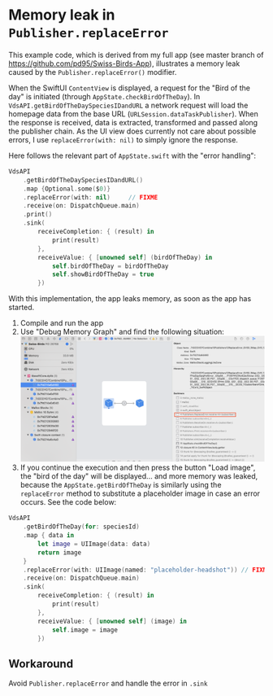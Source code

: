 #  Memory leak in `Publisher.replaceError` 

This example code, which is derived from my full app (see master branch of https://github.com/pd95/Swiss-Birds-App), illustrates a memory leak caused by the `Publisher.replaceError()` modifier.

When the SwiftUI `ContentView` is displayed, a request for the "Bird of the day" is initiated (through `AppState.checkBirdOfTheDay`). In `VdsAPI.getBirdOfTheDaySpeciesIDandURL` a network request will load the homepage data from the base URL (`URLSession.dataTaskPublisher`). When the response is received, data is extracted, transformed and passed along the publisher chain. As the UI view does currently not care about possible errors, I use `replaceError(with: nil)` to simply ignore the response.

Here follows the relevant part of `AppState.swift` with the "error handling":
```swift
VdsAPI
    .getBirdOfTheDaySpeciesIDandURL()
    .map {Optional.some($0)}
    .replaceError(with: nil)     // FIXME
    .receive(on: DispatchQueue.main)
    .print()
    .sink(
        receiveCompletion: { (result) in
            print(result)
        },
        receiveValue: { [unowned self] (birdOfTheDay) in
            self.birdOfTheDay = birdOfTheDay
            self.showBirdOfTheDay = true
        })
```
With this implementation, the app leaks memory, as soon as the app has started.

1. Compile and run the app
2. Use "Debug Memory Graph" and find the following situation:
        ![Memory Leak](Memory-Leak.png)
3. If you continue the execution and then press the button "Load image", the "bird of the day" will be displayed... and more memory was leaked, because the `AppState.getBirdOfTheDay` is similarly using the `replaceError` method to substitute a placeholder image in case an error occurs. See the code below:

```swift
VdsAPI
    .getBirdOfTheDay(for: speciesId)
    .map { data in
        let image = UIImage(data: data)
        return image
    }
    .replaceError(with: UIImage(named: "placeholder-headshot")) // FIXME
    .receive(on: DispatchQueue.main)
    .sink(
        receiveCompletion: { (result) in
            print(result)
        },
        receiveValue: { [unowned self] (image) in
            self.image = image
        })
```


## Workaround

Avoid `Publisher.replaceError` and handle the error in `.sink`